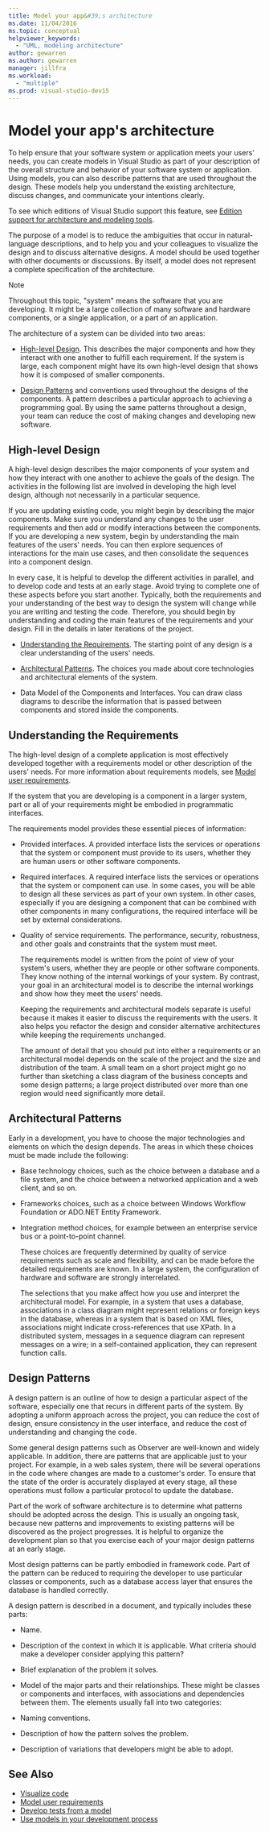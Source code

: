 ```yaml
---
title: Model your app&#39;s architecture
ms.date: 11/04/2016
ms.topic: conceptual
helpviewer_keywords:
  - "UML, modeling architecture"
author: gewarren
ms.author: gewarren
manager: jillfra
ms.workload:
  - "multiple"
ms.prod: visual-studio-dev15
---
```

# Model your app&#39;s architecture
To help ensure that your software system or application meets your users' needs, you can create models in Visual Studio as part of your description of the overall structure and behavior of your software system or application. Using models, you can also describe patterns that are used throughout the design. These models help you understand the existing architecture, discuss changes, and communicate your intentions clearly.

 To see which editions of Visual Studio support this feature, see [Edition support for architecture and modeling tools](../modeling/what-s-new-for-design-in-visual-studio.md#VersionSupport).

 The purpose of a model is to reduce the ambiguities that occur in natural-language descriptions, and to help you and your colleagues to visualize the design and to discuss alternative designs. A model should be used together with other documents or discussions. By itself, a model does not represent a complete specification of the architecture.

> [!NOTE]
>  Throughout this topic, "system" means the software that you are developing. It might be a large collection of many software and hardware components, or a single application, or a part of an application.

 The architecture of a system can be divided into two areas:

-   [High-level Design](#Structure). This describes the major components and how they interact with one another to fulfill each requirement. If the system is large, each component might have its own high-level design that shows how it is composed of smaller components.

-   [Design Patterns](#Patterns) and conventions used throughout the designs of the components. A pattern describes a particular approach to achieving a programming goal. By using the same patterns throughout a design, your team can reduce the cost of making changes and developing new software.

## <a name="Structure"></a> High-level Design
 A high-level design describes the major components of your system and how they interact with one another to achieve the goals of the design. The activities in the following list are involved in developing the high level design, although not necessarily in a particular sequence.

 If you are updating existing code, you might begin by describing the major components. Make sure you understand any changes to the user requirements and then add or modify interactions between the components. If you are developing a new system, begin by understanding the main features of the users' needs. You can then explore sequences of interactions for the main use cases, and then consolidate the sequences into a component design.

 In every case, it is helpful to develop the different activities in parallel, and to develop code and tests at an early stage. Avoid trying to complete one of these aspects before you start another. Typically, both the requirements and your understanding of the best way to design the system will change while you are writing and testing the code. Therefore, you should begin by understanding and coding the main features of the requirements and your design. Fill in the details in later iterations of the project.

-   [Understanding the Requirements](#Requirements). The starting point of any design is a clear understanding of the users' needs.

-   [Architectural Patterns](#BigDecisions). The choices you made about core technologies and architectural elements of the system.

-   Data Model of the Components and Interfaces. You can draw class diagrams to describe the information that is passed between components and stored inside the components.

## <a name="Requirements"></a> Understanding the Requirements
 The high-level design of a complete application is most effectively developed together with a requirements model or other description of the users' needs. For more information about requirements models, see [Model user requirements](../modeling/model-user-requirements.md).

 If the system that you are developing is a component in a larger system, part or all of your requirements might be embodied in programmatic interfaces.

 The requirements model provides these essential pieces of information:

- Provided interfaces. A provided interface lists the services or operations that the system or component must provide to its users, whether they are human users or other software components.

- Required interfaces. A required interface lists the services or operations that the system or component can use. In some cases, you will be able to design all these services as part of your own system. In other cases, especially if you are designing a component that can be combined with other components in many configurations, the required interface will be set by external considerations.

- Quality of service requirements. The performance, security, robustness, and other goals and constraints that the system must meet.

  The requirements model is written from the point of view of your system's users, whether they are people or other software components. They know nothing of the internal workings of your system. By contrast, your goal in an architectural model is to describe the internal workings and show how they meet the users' needs.

  Keeping the requirements and architectural models separate is useful because it makes it easier to discuss the requirements with the users. It also helps you refactor the design and consider alternative architectures while keeping the requirements unchanged.

  The amount of detail that you should put into either a requirements or an architectural model depends on the scale of the project and the size and distribution of the team. A small team on a short project might go no further than sketching a class diagram of the business concepts and some design patterns; a large project distributed over more than one region would need significantly more detail.

## <a name="BigDecisions"></a> Architectural Patterns
 Early in a development, you have to choose the major technologies and elements on which the design depends. The areas in which these choices must be made include the following:

- Base technology choices, such as the choice between a database and a file system, and the choice between a networked application and a web client, and so on.

- Frameworks choices, such as a choice between Windows Workflow Foundation or ADO.NET Entity Framework.

- Integration method choices, for example between an enterprise service bus or a point-to-point channel.

  These choices are frequently determined by quality of service requirements such as scale and flexibility, and can be made before the detailed requirements are known. In a large system, the configuration of hardware and software are strongly interrelated.

  The selections that you make affect how you use and interpret the architectural model. For example, in a system that uses a database, associations in a class diagram might represent relations or foreign keys in the database, whereas in a system that is based on XML files, associations might indicate cross-references that use XPath. In a distributed system, messages in a sequence diagram can represent messages on a wire; in a self-contained application, they can represent function calls.

## <a name="Patterns"></a> Design Patterns
 A design pattern is an outline of how to design a particular aspect of the software, especially one that recurs in different parts of the system. By adopting a uniform approach across the project, you can reduce the cost of design, ensure consistency in the user interface, and reduce the cost of understanding and changing the code.

 Some general design patterns such as Observer are well-known and widely applicable. In addition, there are patterns that are applicable just to your project. For example, in a web sales system, there will be several operations in the code where changes are made to a customer's order. To ensure that the state of the order is accurately displayed at every stage, all these operations must follow a particular protocol to update the database.

 Part of the work of software architecture is to determine what patterns should be adopted across the design. This is usually an ongoing task, because new patterns and improvements to existing patterns will be discovered as the project progresses. It is helpful to organize the development plan so that you exercise each of your major design patterns at an early stage.

 Most design patterns can be partly embodied in framework code. Part of the pattern can be reduced to requiring the developer to use particular classes or components, such as a database access layer that ensures the database is handled correctly.

 A design pattern is described in a document, and typically includes these parts:

-   Name.

-   Description of the context in which it is applicable. What criteria should make a developer consider applying this pattern?

-   Brief explanation of the problem it solves.

-   Model of the major parts and their relationships. These might be classes or components and interfaces, with associations and dependencies between them. The elements usually fall into two categories:

-   Naming conventions.

-   Description of how the pattern solves the problem.

-   Description of variations that developers might be able to adopt.

## See Also

- [Visualize code](../modeling/visualize-code.md)
- [Model user requirements](../modeling/model-user-requirements.md)
- [Develop tests from a model](../modeling/develop-tests-from-a-model.md)
- [Use models in your development process](../modeling/use-models-in-your-development-process.md)